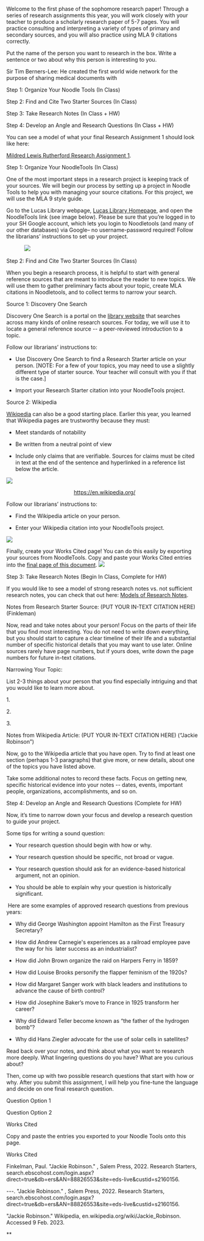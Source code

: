 Welcome to the first phase of the sophomore research paper! Through a series of research assignments this year, you will work closely with your teacher to produce a scholarly research paper of 5-7 pages. You will practice consulting and interpreting a variety of types of primary and secondary sources, and you will also practice using MLA 9 citations correctly. 

  

Put the name of the person you want to research in the box. Write a sentence or two about why this person is interesting to you. 

  
Sir Tim Berners-Lee: He created the first world wide network for the purpose of sharing medical documents with 
  

  

Step 1: Organize Your Noodle Tools (In Class)

Step 2: Find and Cite Two Starter Sources (In Class) 

Step 3: Take Research Notes (In Class + HW) 

Step 4: Develop an Angle and Research Questions (In Class + HW) 

  

You can see a model of what your final Research Assignment 1 should look like here: 

[Mildred Lewis Rutherford Research Assignment 1](https://docs.google.com/document/u/0/d/1DO48JytR9v4m3F5qKAt7bDvYwRQKS5V8Fmzv08pCkd4/edit). 

  
  

Step 1: Organize Your NoodleTools (In Class) 

  

One of the most important steps in a research project is keeping track of your sources. We will begin our process by setting up a project in Noodle Tools to help you with managing your source citations. For this project, we will use the MLA 9 style guide. 

  

Go to the Lucas Library webpage, [Lucas Library Homepage](https://lucaslibrary.shschools.org/), and open the NoodleTools link (see image below). Please be sure that you’re logged in to your SH Google account, which lets you login to Noodletools (and many of our other databases) via Google– no username-password required! Follow the librarians’ instructions to set up your project. 

  
  

            ![](https://lh3.googleusercontent.com/eheTk8T60tePIvQzA_O9wokh-_4zBcZ5gPx_JhGFm2aiBR4V_5kSOOmHtsZRtrItfVDC8uq4hE8kWfb0ofI_wiwOsahJbgfqGFa36F6Qqzm6BBUb4MC19TQQyxz732glcLUuV9SEA4Um4ieS2O1Qnp0)

  
  

Step 2: Find and Cite Two Starter Sources (In Class) 

  

When you begin a research process, it is helpful to start with general reference sources that are meant to introduce the reader to new topics. We will use them to gather preliminary facts about your topic, create MLA citations in Noodletools, and to collect terms to narrow your search. 

  

Source 1: Discovery One Search 

Discovery One Search is a portal on the [library website](https://lucaslibrary.shschools.org/) that searches across many kinds of online research sources. For today, we will use it to locate a general reference source -- a peer-reviewed introduction to a topic. 

  

Follow our librarians’ instructions to: 

-   Use Discovery One Search to find a Research Starter article on your person. [NOTE: For a few of your topics, you may need to use a slightly different type of starter source. Your teacher will consult with you if that is the case.] 
    
-   Import your Research Starter citation into your NoodleTools project. 
    

  

Source 2: Wikipedia 

[Wikipedia](https://en.wikipedia.org/) can also be a good starting place. Earlier this year, you learned that Wikipedia pages are trustworthy because they must: 

-   Meet standards of notability
    
-   Be written from a neutral point of view
    
-   Include only claims that are verifiable. Sources for claims must be cited in text at the end of the sentence and hyperlinked in a reference list below the article.
    

  
  
![](https://lh6.googleusercontent.com/kPR89otNy-4JyNBbcEX3KSoJOaEsU57bHdPLKfB441tK09t1p_Jy1U6SrMju27FFqNn2DikSP_ssPR-osPrF2_5M-KNrGtq3L2YrMMJzmA_5Fli4Iu-B7l9eJ4NzGXiRxaDRovQPd0uHzgG2aTHQgMU)  
  
  

                                             https://en.wikipedia.org/

  
  
  

Follow our librarians’ instructions to: 

-   Find the Wikipedia article on your person. 
    
-   Enter your Wikipedia citation into your NoodleTools project. 
    

  

![](https://lh4.googleusercontent.com/4qXIieqfEKYBvBYXPJCucVA0bL9AqMwSPDzk9z5gcs29C2VFoRQArJKcREaW9Rx-9E_ElqQxmdFEOUclbTm0CHFRLKy8A4xoG7oxtAtLECY8RTh6pizZ5jYyNOcVlHb-8xx-zjJBmOPx-DK_6J2vwVA)

  
  

Finally, create your Works Cited page! You can do this easily by exporting your sources from NoodleTools. Copy and paste your Works Cited entries into the [final page of this document](https://docs.google.com/document/d/1zEAQLq6V5sFIRSJSMlaxlVFu0L7pPRXlfP3bqQJV3S8/edit#bookmark=id.mdqns59tas8x). ![](https://lh3.googleusercontent.com/XgYvpkXHn4NPLv_vz_u3uXadhRNRKuEs91jHPRQO_c6ir6TgzZMSZqZ9Kub44j3YAN0_Jf0sgp4UCKJhTu8vUN_VNwxkrlivkF82A3QnYLE384t2B35tcDLbMDn6C3RoEU4IL6goRxJUzlqwYpNSfsk)

  
  
  
  
  
  
  
  

Step 3: Take Research Notes (Begin In Class, Complete for HW) 

If you would like to see a model of strong research notes vs. not sufficient research notes, you can check that out here: [Models of Research Notes](https://docs.google.com/document/d/1i9UOaxbd6wT2jjSGUWqpmPtdlOOMnE6_xrXcD_JUmQo/edit?usp=sharing). 

  

Notes from Research Starter Source: (PUT YOUR IN-TEXT CITATION HERE) (Finkleman)

Now, read and take notes about your person! Focus on the parts of their life that you find most interesting. You do not need to write down everything, but you should start to capture a clear timeline of their life and a substantial number of specific historical details that you may want to use later. Online sources rarely have page numbers, but if yours does, write down the page numbers for future in-text citations. 

  

  

  

Narrowing Your Topic:

List 2-3 things about your person that you find especially intriguing and that you would like to learn more about. 

  

1. 

  

2. 

  

3. 

  

  
  

Notes from Wikipedia Article: (PUT YOUR IN-TEXT CITATION HERE) (“Jackie Robinson”)

Now, go to the Wikipedia article that you have open. Try to find at least one section (perhaps 1-3 paragraphs) that give more, or new details, about one of the topics you have listed above. 

  

Take some additional notes to record these facts. Focus on getting new, specific historical evidence into your notes -- dates, events, important people, organizations, accomplishments, and so on. 

  

  

  

  

Step 4: Develop an Angle and Research Questions (Complete for HW) 

Now, it’s time to narrow down your focus and develop a research question to guide your project. 

  

Some tips for writing a sound question: 

-   Your research question should begin with how or why. 
    
-   Your research question should be specific, not broad or vague.  
    
-   Your research question should ask for an evidence-based historical argument, not an opinion. 
    
-   You should be able to explain why your question is historically significant.
    

  

 Here are some examples of approved research questions from previous years:

-   Why did George Washington appoint Hamilton as the First Treasury Secretary?
    
-   How did Andrew Carnegie's experiences as a railroad employee pave the way for his  later success as an industrialist?
    
-   How did John Brown organize the raid on Harpers Ferry in 1859?
    
-   How did Louise Brooks personify the flapper feminism of the 1920s?
    
-   How did Margaret Sanger work with black leaders and institutions to advance the cause of birth control?
    
-   How did Josephine Baker’s move to France in 1925 transform her career?
    
-   Why did Edward Teller become known as “the father of the hydrogen bomb”?
    
-   Why did Hans Ziegler advocate for the use of solar cells in satellites?
    

  

Read back over your notes, and think about what you want to research more deeply. What lingering questions do you have? What are you curious about? 

  

Then, come up with two possible research questions that start with how or why. After you submit this assignment, I will help you fine-tune the language and decide on one final research question. 

  
  

Question Option 1 

  
  

Question Option 2

  
  

  

Works Cited

  

Copy and paste the entries you exported to your Noodle Tools onto this page. 

  

Works Cited

Finkelman, Paul. "Jackie Robinson." , Salem Press, 2022. Research Starters, search.ebscohost.com/login.aspx?direct=true&db=ers&AN=88826553&site=eds-live&custid=s2160156.

---. "Jackie Robinson." , Salem Press, 2022. Research Starters, search.ebscohost.com/login.aspx?direct=true&db=ers&AN=88826553&site=eds-live&custid=s2160156.

"Jackie Robinson." Wikipedia, en.wikipedia.org/wiki/Jackie_Robinson. Accessed 9 Feb. 2023.

  
  
  
  
  
**